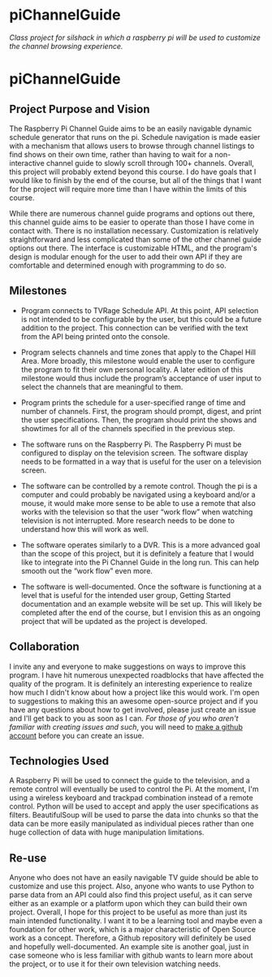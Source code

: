 piChannelGuide
==============

_Class project for silshack in which a raspberry pi will be used to customize the channel browsing experience._

# piChannelGuide

## Project Purpose and Vision

The Raspberry Pi Channel Guide aims to be an easily navigable dynamic schedule generator that runs on the pi. Schedule navigation is made easier with a mechanism that allows users to browse through channel listings to find shows on their own time, rather than having to wait for a non-interactive channel guide to slowly scroll through 100+ channels. Overall, this project will probably extend beyond this course. I do have goals that I would like to finish by the end of the course, but all of the things that I want for the project will require more time than I have within the limits of this course.

While there are numerous channel guide programs and options out there, this channel guide aims to be easier to operate than those I have come in contact with. There is no installation necessary. Customization is relatively straightforward and less complicated than some of the other channel guide options out there. The interface is customizable HTML, and the program's design is modular enough for the user to add their own API if they are comfortable and determined enough with programming to do so.

## Milestones

* Program connects to TVRage Schedule API. At this point, API selection is not intended to be configurable by the user, but this could be a future addition to the project. This connection can be verified with the text from the API being printed onto the console.

* Program selects channels and time zones that apply to the Chapel Hill Area. More broadly, this milestone would enable the user to configure the program to fit their own personal locality. A later edition of this milestone would thus include the program’s acceptance of user input to select the channels that are meaningful to them.

* Program prints the schedule for a user-specified range of time and number of channels. First, the program should prompt, digest, and print the user specifications. Then, the program should print the shows and showtimes for all of the channels specified in the previous step.

* The software runs on the Raspberry Pi. The Raspberry Pi must be configured to display on the television screen. The software display needs to be formatted in a way that is useful for the user on a television screen.

* The software can be controlled by a remote control. Though the pi is a computer and could probably be navigated using a keyboard and/or a mouse, it would make more sense to be able to use a remote that also works with the television so that the user “work flow” when watching television is not interrupted. More research needs to be done to understand how this will work as well.

* The software operates similarly to a DVR. This is a more advanced goal than the scope of this project, but it is definitely a feature that I would like to integrate into the Pi Channel Guide in the long run. This can help smooth out the “work flow” even more.

* The software is well-documented. Once the software is functioning at a level that is useful for the intended user group, Getting Started documentation and an example website will be set up. This will likely be completed after the end of the course, but I envision this as an ongoing project that will be updated as the project is developed.

## Collaboration

I invite any and everyone to make suggestions on ways to improve this program. I have hit numerous unexpected roadblocks that have affected the quality of the program. It is definitely an interesting experience to realize how much I didn't know about how a project like this would work. I'm open to suggestions to making this an awesome open-source project and if you have any questions about how to get involved, please just create an issue and I'll get back to you as soon as I can. *For those of you who aren't familiar with creating issues and such*, you will need to [make a github account](https://github.com/join) before you can create an issue.

## Technologies Used 

A Raspberry Pi will be used to connect the guide to the television, and a remote control will eventually be used to control the Pi. At the moment, I'm using a wireless keyboard and trackpad combination instead of a remote control. Python will be used to accept and apply the user specifications as filters. BeautifulSoup will be used to parse the data into chunks so that the data can be more easily manipulated as individual pieces rather than one huge collection of data with huge manipulation limitations.


## Re-use

Anyone who does not have an easily navigable TV guide should be able to customize and use this project. Also, anyone who wants to use Python to parse data from an API could also find this project useful, as it can serve either as an example or a platform upon which they can build their own project. Overall, I hope for this project to be useful as more than just its main intended functionality. I want it to be a learning tool and maybe even a foundation for other work, which is a major characteristic of Open Source work as a concept. Therefore, a Github repository will definitely be used and hopefully well-documented. An example site is another goal, just in case someone who is less familiar with github wants to learn more about the project, or to use it for their own television watching needs.
